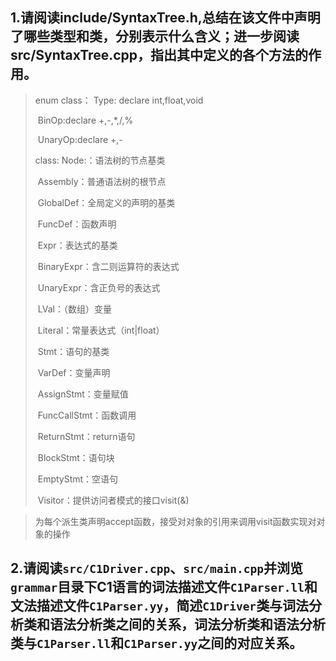 ## 1.请阅读include/SyntaxTree.h,总结在该文件中声明了哪些类型和类，分别表示什么含义；进一步阅读src/SyntaxTree.cpp，指出其中定义的各个方法的作用。

> enum class： Type: declare int,float,void
>
> ​						BinOp:declare +,-,*,/,%
>
> ​						UnaryOp:declare +,-
>
> class:	Node:：语法树的节点基类
>
> ​			Assembly：普通语法树的根节点
>
> ​			GlobalDef：全局定义的声明的基类
>
> ​			FuncDef：函数声明
>
> ​			Expr：表达式的基类
>
> ​			BinaryExpr：含二则运算符的表达式
>
> ​			UnaryExpr：含正负号的表达式
>
> ​			LVal：（数组）变量
>
> ​			Literal：常量表达式（int|float）
>
> ​			Stmt：语句的基类
>
> ​			VarDef：变量声明
>
> ​			AssignStmt：变量赋值
>
> ​			FuncCallStmt：函数调用
>
> ​			ReturnStmt：return语句
>
> ​			BlockStmt：语句块
>
> ​			EmptyStmt：空语句
>
> ​			Visitor：提供访问者模式的接口visit(&)

> 为每个派生类声明accept函数，接受对对象的引用来调用visit函数实现对对象的操作

## 2.请阅读`src/C1Driver.cpp`、`src/main.cpp`并浏览`grammar`目录下C1语言的词法描述文件`C1Parser.ll`和文法描述文件`C1Parser.yy`，简述`C1Driver`类与词法分析类和语法分析类之间的关系，词法分析类和语法分析类与`C1Parser.ll`和`C1Parser.yy`之间的对应关系。



